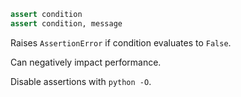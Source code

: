 ```python
assert condition
assert condition, message
```

Raises `AssertionError` if condition evaluates to `False`.

Can negatively impact performance.

Disable assertions with `python -O`.